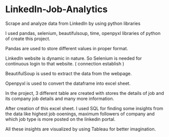 # LinkedIn-Job-Analytics
Scrape and analyze data from LinkedIn by using python libraries 


I used pandas, selenium, beautifulsoup, time, openpyxl libraries of python of create this project.

Pandas are used to store different values in proper format.

LinkedIn website is dynamic in nature. So Selenium is needed for continuous login to that website. ( connection establish )

BeautifulSoup is used to extract the data from the webpage.

Openpyxl is used to convert the dataframe into excel sheet.

In the project, 3 different table are created with stores the details of job and its company job details and many more information.

After creation of this excel sheet. I used SQL for finding some insights from the data like highest job ooenings, maximum followers of company and which job type is more posted on the linkedin portal.

All these insights are visualized by using Tableau for better imagination.
